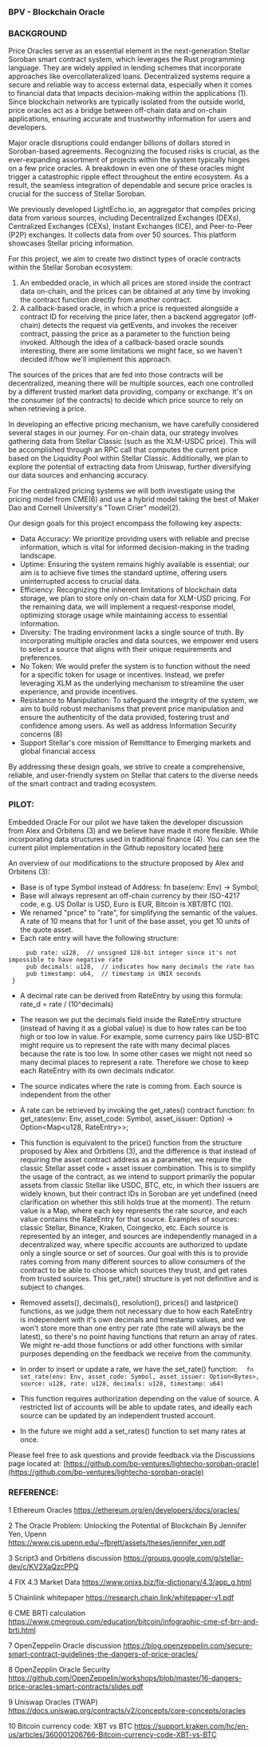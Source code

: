 ### BPV - Blockchain Oracle

### BACKGROUND
Price Oracles serve as an essential element in the next-generation Stellar Soroban smart contract system, which leverages the Rust programming language. They are widely applied in lending schemes that incorporate approaches like overcollateralized loans. Decentralized systems require a secure and reliable way to access external data, especially when it comes to financial data that impacts decision-making within the applications (1). Since blockchain networks are typically isolated from the outside world, price oracles act as a bridge between off-chain data and on-chain applications, ensuring accurate and trustworthy information for users and developers. 

Major oracle disruptions could endanger billions of dollars stored in Soroban-based agreements. Recognizing the focused risks is crucial, as the ever-expanding assortment of projects within the system typically hinges on a few price oracles. A breakdown in even one of these oracles might trigger a catastrophic ripple effect throughout the entire ecosystem. As a result, the seamless integration of dependable and secure price oracles is crucial for the success of Stellar Soroban.

We previously developed LightEcho.io, an aggregator that compiles pricing data from various sources, including Decentralized Exchanges (DEXs), Centralized Exchanges (CEXs), Instant Exchanges (ICE), and Peer-to-Peer (P2P) exchanges. It collects data from over 50 sources. This platform showcases Stellar pricing information. 

For this project, we aim to create two distinct types of oracle contracts within the Stellar Soroban ecosystem:
1) An embedded oracle, in which all prices are stored inside the contract data on-chain, and the prices can be obtained at any time by invoking the contract function directly from another contract.
2) A callback-based oracle, in which a price is requested alongside a contract ID for receiving the price later, then a backend aggregator (off-chain) detects the request via getEvents, and invokes the receiver contract, passing the price as a parameter to the function being invoked. Although the idea of a callback-based oracle sounds interesting, there are some limitations we might face, so we haven't decided if/how we'll implement this approach.

The sources of the prices that are fed into those contracts will be decentralized, meaning there will be multiple sources, each one controlled by a different trusted market data providing, company or exchange. It's on the consumer (of the contracts) to decide which price source to rely on when retrieving a price.

In developing an effective pricing mechanism, we have carefully considered several stages in our journey. For on-chain data, our strategy involves gathering data from Stellar Classic (such as the XLM-USDC price). This will be accomplished through an RPC call that computes the current price based on the Liquidity Pool within Stellar Classic. Additionally, we plan to explore the potential of extracting data from Uniswap, further diversifying our data sources and enhancing accuracy.

For the centralized pricing systems we will both investigate using the pricing model from CME(6) and use a hybrid model taking the best of Maker Dao and Cornell University's "Town Crier" model(2).

Our design goals for this project encompass the following key aspects:

-    Data Accuracy: We prioritize providing users with reliable and precise information, which is vital for informed decision-making in the trading landscape.
-    Uptime: Ensuring the system remains highly available is essential; our aim is to achieve five times the standard uptime, offering users uninterrupted access to crucial data.
-    Efficiency: Recognizing the inherent limitations of blockchain data storage, we plan to store only on-chain data for XLM-USD pricing. For the remaining data, we will implement a request-response model, optimizing storage usage while maintaining access to essential information.
-    Diversity: The trading environment lacks a single source of truth. By incorporating multiple oracles and data sources, we empower end users to select a source that aligns with their unique requirements and preferences.
-    No Token: We would prefer the system is to function without the need for a specific token for usage or incentives. Instead, we prefer leveraging XLM as the underlying mechanism to streamline the user experience, and provide incentives.
-    Resistance to Manipulation: To safeguard the integrity of the system, we aim to build robust mechanisms that prevent price manipulation and ensure the authenticity of the data provided, fostering trust and confidence among users. As well as address Information Security concerns (8)
-    Support Stellar's core mission of Remittance to Emerging markets and global financial access

By addressing these design goals, we strive to create a comprehensive, reliable, and user-friendly system on Stellar that caters to the diverse needs of the smart contract and trading ecosystem.


### PILOT:

Embedded Oracle
For our pilot we have taken the developer discussion from Alex and Orbitens (3) and we believe have made it more flexible. While incorporating data structures used in traditional finance (4). You can see the current pilot implementation in the Github repository located [here](https://github.com/bp-ventures/soroban-contracts)

An overview of our modifications to the structure proposed by Alex and Orbitens (3):
-  Base is of type Symbol instead of Address:
   fn base(env: Env) -> Symbol;
-  Base will always represent an off-chain currency by their ISO-4217 code, e.g. US Dollar is USD, Euro is EUR, Bitcoin is XBT/BTC (10).
-  We renamed "price" to "rate", for simplifying the semantic of the values. A rate of 10 means that for 1 unit of the base asset, you get 10 units of the quote asset.
- Each rate entry will have the following structure:
 ``` pub struct RateEntry {
      pub rate: u128,  // unsigned 128-bit integer since it's not impossible to have negative rate
      pub decimals: u128,  // indicates how many decimals the rate has
      pub timestamp: u64,  // timestamp in UNIX seconds
  }
```
- A decimal rate can be derived from RateEntry by using this formula: rate_d = rate / (10^decimals)

- The reason we put the decimals field inside the RateEntry structure (instead of having it as a global value) is due to how rates can be too high or too low in value. For example, some currency pairs like USD-BTC might require us to represent the rate with many decimal places because the rate is too low. In some other cases we might not need so many decimal places to represent a rate. Therefore we chose to keep each RateEntry with its own decimals indicator.

- The source indicates where the rate is coming from. Each source is independent from the other

- A rate can be retrieved by invoking the get_rates() contract function:
  fn get_rates(env: Env, asset_code: Symbol, asset_issuer: Option<Bytes>) -> Option<Map<u128, RateEntry>>;

- This function is equivalent to the price() function from the structure proposed by Alex and Orbitlens (3), and the difference is that instead of requiring the asset contract address as a parameter, we require the classic Stellar asset code + asset issuer combination. This is to simplify the usage of the contract, as we intend to support primarily the popular assets from classic Stellar like USDC, BTC, etc, in which their issuers are widely known, but their contract IDs in Soroban are yet undefined (need clarification on whether this still holds true at the moment). The return value is a Map, where each key represents the rate source, and each value contains the RateEntry for that source. Examples of sources: classic Stellar, Binance, Kraken, Coingecko, etc. Each source is represented by an integer, and sources are independently managed in a decentralized way, where specific accounts are authorized to update only a single source or set of sources. Our goal with this is to provide rates coming from many different sources to allow consumers of the contract to be able to choose which sources they trust, and get rates from trusted sources. This get_rate() structure is yet not definitive and is subject to changes.

- Removed assets(), decimals(), resolution(), prices() and lastprice() functions, as we judge them not necessary due to how each RateEntry is independent with it's own decimals and timestamp values, and we won't store more than one entry per rate (the rate will always be the latest), so there's no point having functions that return an array of rates. We might re-add those functions or add other functions with similar purposes depending on the feedback we receive from the community.
- In order to insert or update a rate, we have the set_rate() function:
```  fn set_rate(env: Env, asset_code: Symbol, asset_issuer: Option<Bytes>, source: u128, rate: u128, decimals: u128, timestamp: u64)```
- This function requires authorization depending on the value of source. A restricted list of accounts will be able to update rates, and ideally each source can be updated by an independent trusted account.
- In the future we might add a set_rates() function to set many rates at once.

Please feel free to ask questions and provide feedback via the Discussions page located at:
[https://github.com/bp-ventures/lightecho-soroban-oracle](https://github.com/bp-ventures/lightecho-soroban-oracle)


### REFERENCE:

1    Ethereum Oracles
https://ethereum.org/en/developers/docs/oracles/
  
2   The Oracle Problem: Unlocking the Potential of Blockchain By Jennifer Yen, Upenn
https://www.cis.upenn.edu/~fbrett/assets/theses/jennifer_yen.pdf

3   Script3 and Orbitlens discussion
https://groups.google.com/g/stellar-dev/c/KV2XaQzcPPQ

4   FIX 4.3 Market Data
https://www.onixs.biz/fix-dictionary/4.3/app_g.html

5   Chainlink whitepaper
https://research.chain.link/whitepaper-v1.pdf

6   CME BRTI calculation
https://www.cmegroup.com/education/bitcoin/infographic-cme-cf-brr-and-brti.html

7   OpenZeppelin Oracle discussion
https://blog.openzeppelin.com/secure-smart-contract-guidelines-the-dangers-of-price-oracles/

8 OpenZepplin Oracle Security
https://github.com/OpenZeppelin/workshops/blob/master/16-dangers-price-oracles-smart-contracts/slides.pdf

9 Uniswap Oracles (TWAP)
https://docs.uniswap.org/contracts/v2/concepts/core-concepts/oracles

10 Bitcoin currency code: XBT vs BTC
https://support.kraken.com/hc/en-us/articles/360001206766-Bitcoin-currency-code-XBT-vs-BTC
